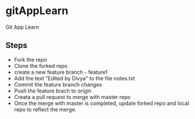 # gitAppLearn
Git App Learn

## Steps
- Fork the repo
- Clone the forked repo
- create a new feature branch - feature1
- Add the text "Edited by Divya" to the file notes.txt
- Commit the feature branch changes
- Push the feature brach to origin 
- Creata a pull request to merge with master repo
- Once the merge with master is completed, update forked repo and local repo to reflect the merge. 
